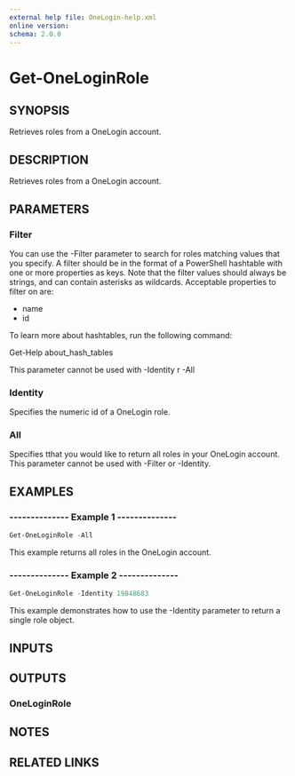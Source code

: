 ```yaml
---
external help file: OneLogin-help.xml
online version: 
schema: 2.0.0
---
```


# Get-OneLoginRole

## SYNOPSIS
Retrieves roles from a OneLogin account.

## DESCRIPTION
Retrieves roles from a OneLogin account.

## PARAMETERS
### Filter
You can use the -Filter parameter to search for roles matching values that you specify. A filter should be in the format of a PowerShell hashtable with one or more properties as keys. Note that the filter values should always be strings, and can contain asterisks as wildcards. Acceptable properties to filter on are:

- name
- id

To learn more about hashtables, run the following command:

Get-Help about_hash_tables

This parameter cannot be used with -Identity r -All

### Identity
Specifies the numeric id of a OneLogin role.

### All
Specifies tthat you would like to return all roles in your OneLogin account. This parameter cannot be used with -Filter or -Identity.

## EXAMPLES
### --------------  Example 1  --------------

```powershell
Get-OneLoginRole -All
```

This example returns all roles in the OneLogin account.

### --------------  Example 2  --------------

```powershell
Get-OneLoginRole -Identity 19848683
```

This example demonstrates how to use the -Identity parameter to return a single role object.

## INPUTS

## OUTPUTS
### OneLoginRole

## NOTES

## RELATED LINKS

